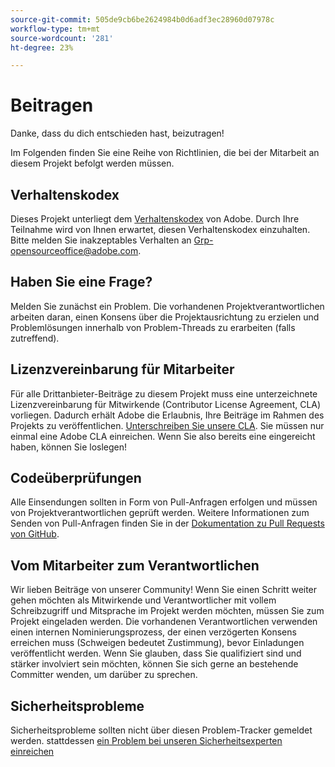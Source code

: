 ```yaml
---
source-git-commit: 505de9cb6be2624984b0d6adf3ec28960d07978c
workflow-type: tm+mt
source-wordcount: '281'
ht-degree: 23%

---
```


# Beitragen

Danke, dass du dich entschieden hast, beizutragen!

Im Folgenden finden Sie eine Reihe von Richtlinien, die bei der Mitarbeit an diesem Projekt befolgt werden müssen.

## Verhaltenskodex

Dieses Projekt unterliegt dem [Verhaltenskodex](code-of-conduct.md) von Adobe. Durch Ihre Teilnahme wird von Ihnen erwartet, diesen Verhaltenskodex einzuhalten. Bitte melden Sie inakzeptables Verhalten an
[Grp-opensourceoffice@adobe.com](mailto:Grp-opensourceoffice@adobe.com).

## Haben Sie eine Frage?

Melden Sie zunächst ein Problem. Die vorhandenen Projektverantwortlichen arbeiten daran, einen Konsens über die Projektausrichtung zu erzielen und Problemlösungen innerhalb von Problem-Threads zu erarbeiten (falls zutreffend).

## Lizenzvereinbarung für Mitarbeiter

Für alle Drittanbieter-Beiträge zu diesem Projekt muss eine unterzeichnete Lizenzvereinbarung für Mitwirkende (Contributor License Agreement, CLA) vorliegen. Dadurch erhält Adobe die Erlaubnis, Ihre Beiträge im Rahmen des Projekts zu veröffentlichen. [Unterschreiben Sie unsere CLA](https://opensource.adobe.com/cla.html). Sie müssen nur einmal eine Adobe CLA einreichen. Wenn Sie also bereits eine eingereicht haben, können Sie loslegen!

## Codeüberprüfungen

Alle Einsendungen sollten in Form von Pull-Anfragen erfolgen und müssen von Projektverantwortlichen geprüft werden. Weitere Informationen zum Senden von Pull-Anfragen finden Sie in der [Dokumentation zu Pull Requests von GitHub](https://help.github.com/de/github/collaborating-with-issues-and-pull-requests/about-pull-requests).

<!--
Lastly, please follow the [pull request template](PULL_REQUEST_TEMPLATE.md) when
submitting a pull request!
-->

## Vom Mitarbeiter zum Verantwortlichen

Wir lieben Beiträge von unserer Community! Wenn Sie einen Schritt weiter gehen möchten als Mitwirkende und Verantwortlicher mit vollem Schreibzugriff und Mitsprache im Projekt werden möchten, müssen Sie zum Projekt eingeladen werden. Die vorhandenen Verantwortlichen verwenden einen internen Nominierungsprozess, der einen verzögerten Konsens erreichen muss (Schweigen bedeutet Zustimmung), bevor Einladungen veröffentlicht werden. Wenn Sie glauben, dass Sie qualifiziert sind und stärker involviert sein möchten, können Sie sich gerne an bestehende Committer wenden, um darüber zu sprechen.

## Sicherheitsprobleme

Sicherheitsprobleme sollten nicht über diesen Problem-Tracker gemeldet werden. stattdessen [ein Problem bei unseren Sicherheitsexperten einreichen](https://helpx.adobe.com/security/alertus.html)
